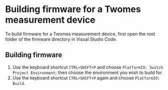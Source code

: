 # Building firmware for a Twomes measurement device

To build firmware for a Twomes measurement device, first open the root folder of the firmware directory in Visual Studio Code.

## Building firmware
1. Use the keyboard shortcut `CTRL+SHIFT+P` and choose `PlatformIO: Switch Project Environment`; then choose the environment you wish to build for.
2. Use the keyboard shortcut `CTRL+SHIFT+P` again and choose `PlatformIO: Build`.


